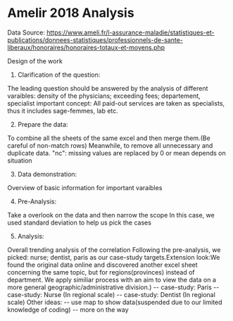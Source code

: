 # Amelir 2018 Analysis
Data Source: https://www.ameli.fr/l-assurance-maladie/statistiques-et-publications/donnees-statistiques/professionnels-de-sante-liberaux/honoraires/honoraires-totaux-et-moyens.php

Design of the work

1. Clarification of the question:

The leading question should be answered by the analysis of different varaibles: density of the physicians; exceeding fees; departement, specialist
important concept: All paid-out services are taken as specialists, thus it includes sage-femmes, lab etc.

2. Prepare the data:

To combine all the sheets of the same excel and then merge them.(Be careful of non-match rows) Meanwhile, to remove all unnecessary and duplicate data.
"nc": missing values are replaced by 0 or mean depends on situation

3. Data demonstration:

Overview of basic information for important varaibles

4. Pre-Analysis:

Take a overlook on the data and then narrow the scope
In this case, we used standard deviation to help us pick the cases

5. Analysis:

Overall trending analysis of the correlation
Following the pre-analysis, we picked: nurse; dentist, paris as our case-study targets.Extension look:We found the original data online and discovered another excel sheet concerning the same topic, but for regions(provinces) instead of department. We apply similiar process with an aim to view the data on a more general geographic/administrative division.) -- case-study: Paris -- case-study: Nurse (In regional scale) -- case-study: Dentist (In regional scale)
Other ideas: -- use map to show data(suspended due to our limited knowledge of coding) -- more on the way

